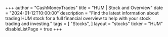 +++
author = "CashMoneyTrades"
title = "HUM | Stock and Overview"
date = "2024-01-12T10:00:00"
description = "Find the latest information about trading HUM stock for a full financial overview to help with your stock trading and investing."
tags = [
   "Stocks",
]
layout = "stocks"
ticker = "HUM"
disableListPage = true
+++
